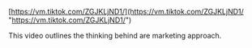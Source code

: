 [https://vm.tiktok.com/ZGJKLjND1/](https://vm.tiktok.com/ZGJKLjND1/ "https://vm.tiktok.com/ZGJKLjND1/")

This video outlines the thinking behind are marketing approach. 

